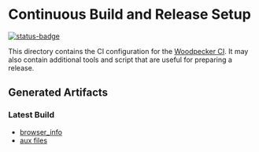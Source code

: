 # Continuous Build and Release Setup

[![status-badge](https://ci.logicalhacking.com/api/badges/afp-mirror/UPF_Firewall/status.svg)](https://ci.logicalhacking.com/afp-mirror/UPF_Firewall)

This directory contains the CI configuration for the [Woodpecker CI](https://woodpecker-ci.org/).
It may also contain additional tools and script that are useful for preparing a release.

## Generated Artifacts

### Latest Build

* [browser_info](https://artifacts.logicalhacking.com/ci/afp-mirror/UPF_Firewall/main/latest/browser_info/AFP/UPF_Firewall-devel/)
* [aux files](https://artifacts.logicalhacking.com/ci/afp-mirror/UPF_Firewall/main/latest/)
